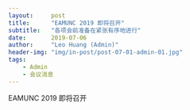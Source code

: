 ```yaml
---
layout:     post
title:      "EAMUNC 2019 即将召开"
subtitle:   "各项会前准备在紧张有序地进行"
date:       2019-07-06
author:     "Leo Huang (Admin)"
header-img: "img/in-post/post-07-01-admin-01.jpg"
tags:
    - Admin
    - 会议消息
---
```


EAMUNC 2019 即将召开
